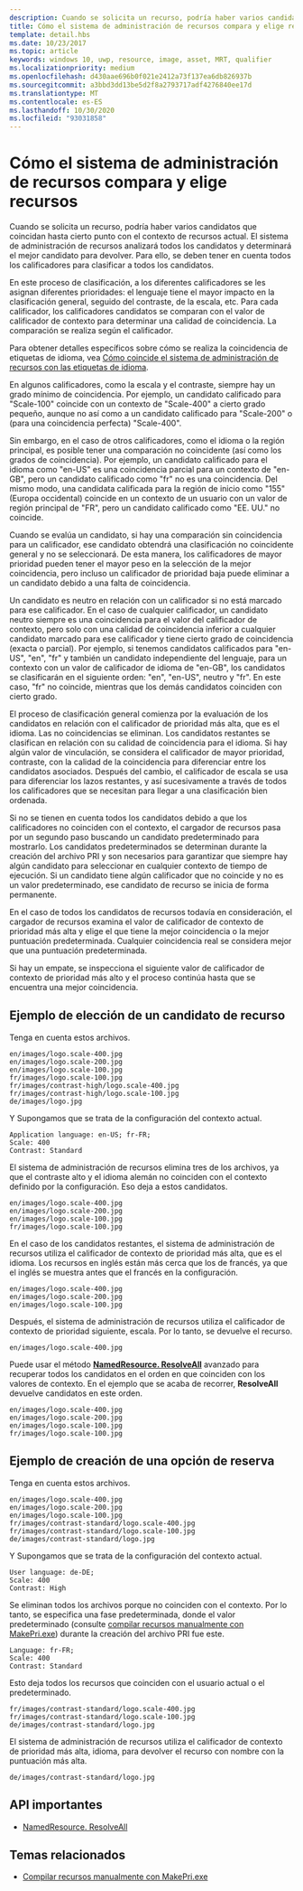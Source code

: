 ```yaml
---
description: Cuando se solicita un recurso, podría haber varios candidatos que coincidan hasta cierto punto con el contexto de recursos actual. El sistema de administración de recursos analizará todos los candidatos y determinará el mejor candidato para devolver. En este tema se describe con detalle ese proceso y se proporcionan ejemplos.
title: Cómo el sistema de administración de recursos compara y elige recursos
template: detail.hbs
ms.date: 10/23/2017
ms.topic: article
keywords: windows 10, uwp, resource, image, asset, MRT, qualifier
ms.localizationpriority: medium
ms.openlocfilehash: d430aae696b0f021e2412a73f137ea6db826937b
ms.sourcegitcommit: a3bbd3dd13be5d2f8a2793717adf4276840ee17d
ms.translationtype: MT
ms.contentlocale: es-ES
ms.lasthandoff: 10/30/2020
ms.locfileid: "93031858"
---
```

# <a name="how-the-resource-management-system-matches-and-chooses-resources"></a>Cómo el sistema de administración de recursos compara y elige recursos
Cuando se solicita un recurso, podría haber varios candidatos que coincidan hasta cierto punto con el contexto de recursos actual. El sistema de administración de recursos analizará todos los candidatos y determinará el mejor candidato para devolver. Para ello, se deben tener en cuenta todos los calificadores para clasificar a todos los candidatos.

En este proceso de clasificación, a los diferentes calificadores se les asignan diferentes prioridades: el lenguaje tiene el mayor impacto en la clasificación general, seguido del contraste, de la escala, etc. Para cada calificador, los calificadores candidatos se comparan con el valor de calificador de contexto para determinar una calidad de coincidencia. La comparación se realiza según el calificador.

Para obtener detalles específicos sobre cómo se realiza la coincidencia de etiquetas de idioma, vea [Cómo coincide el sistema de administración de recursos con las etiquetas de idioma](how-rms-matches-lang-tags.md).

En algunos calificadores, como la escala y el contraste, siempre hay un grado mínimo de coincidencia. Por ejemplo, un candidato calificado para "Scale-100" coincide con un contexto de "Scale-400" a cierto grado pequeño, aunque no así como a un candidato calificado para "Scale-200" o (para una coincidencia perfecta) "Scale-400".

Sin embargo, en el caso de otros calificadores, como el idioma o la región principal, es posible tener una comparación no coincidente (así como los grados de coincidencia). Por ejemplo, un candidato calificado para el idioma como "en-US" es una coincidencia parcial para un contexto de "en-GB", pero un candidato calificado como "fr" no es una coincidencia. Del mismo modo, una candidata calificada para la región de inicio como "155" (Europa occidental) coincide en un contexto de un usuario con un valor de región principal de "FR", pero un candidato calificado como "EE. UU." no coincide.

Cuando se evalúa un candidato, si hay una comparación sin coincidencia para un calificador, ese candidato obtendrá una clasificación no coincidente general y no se seleccionará. De esta manera, los calificadores de mayor prioridad pueden tener el mayor peso en la selección de la mejor coincidencia, pero incluso un calificador de prioridad baja puede eliminar a un candidato debido a una falta de coincidencia.

Un candidato es neutro en relación con un calificador si no está marcado para ese calificador. En el caso de cualquier calificador, un candidato neutro siempre es una coincidencia para el valor del calificador de contexto, pero solo con una calidad de coincidencia inferior a cualquier candidato marcado para ese calificador y tiene cierto grado de coincidencia (exacta o parcial). Por ejemplo, si tenemos candidatos calificados para "en-US", "en", "fr" y también un candidato independiente del lenguaje, para un contexto con un valor de calificador de idioma de "en-GB", los candidatos se clasificarán en el siguiente orden: "en", "en-US", neutro y "fr". En este caso, "fr" no coincide, mientras que los demás candidatos coinciden con cierto grado.

El proceso de clasificación general comienza por la evaluación de los candidatos en relación con el calificador de prioridad más alta, que es el idioma. Las no coincidencias se eliminan. Los candidatos restantes se clasifican en relación con su calidad de coincidencia para el idioma. Si hay algún valor de vinculación, se considera el calificador de mayor prioridad, contraste, con la calidad de la coincidencia para diferenciar entre los candidatos asociados. Después del cambio, el calificador de escala se usa para diferenciar los lazos restantes, y así sucesivamente a través de todos los calificadores que se necesitan para llegar a una clasificación bien ordenada.

Si no se tienen en cuenta todos los candidatos debido a que los calificadores no coinciden con el contexto, el cargador de recursos pasa por un segundo paso buscando un candidato predeterminado para mostrarlo. Los candidatos predeterminados se determinan durante la creación del archivo PRI y son necesarios para garantizar que siempre hay algún candidato para seleccionar en cualquier contexto de tiempo de ejecución. Si un candidato tiene algún calificador que no coincide y no es un valor predeterminado, ese candidato de recurso se inicia de forma permanente.

En el caso de todos los candidatos de recursos todavía en consideración, el cargador de recursos examina el valor de calificador de contexto de prioridad más alta y elige el que tiene la mejor coincidencia o la mejor puntuación predeterminada. Cualquier coincidencia real se considera mejor que una puntuación predeterminada.

Si hay un empate, se inspecciona el siguiente valor de calificador de contexto de prioridad más alto y el proceso continúa hasta que se encuentra una mejor coincidencia.

## <a name="example-of-choosing-a-resource-candidate"></a>Ejemplo de elección de un candidato de recurso
Tenga en cuenta estos archivos.

```console
en/images/logo.scale-400.jpg
en/images/logo.scale-200.jpg
en/images/logo.scale-100.jpg  
fr/images/logo.scale-100.jpg
fr/images/contrast-high/logo.scale-400.jpg
fr/images/contrast-high/logo.scale-100.jpg
de/images/logo.jpg
```

Y Supongamos que se trata de la configuración del contexto actual.

```console
Application language: en-US; fr-FR;
Scale: 400
Contrast: Standard
```

El sistema de administración de recursos elimina tres de los archivos, ya que el contraste alto y el idioma alemán no coinciden con el contexto definido por la configuración. Eso deja a estos candidatos.

```console
en/images/logo.scale-400.jpg
en/images/logo.scale-200.jpg
en/images/logo.scale-100.jpg  
fr/images/logo.scale-100.jpg
```

En el caso de los candidatos restantes, el sistema de administración de recursos utiliza el calificador de contexto de prioridad más alta, que es el idioma. Los recursos en inglés están más cerca que los de francés, ya que el inglés se muestra antes que el francés en la configuración.

```console
en/images/logo.scale-400.jpg
en/images/logo.scale-200.jpg
en/images/logo.scale-100.jpg  
```

Después, el sistema de administración de recursos utiliza el calificador de contexto de prioridad siguiente, escala. Por lo tanto, se devuelve el recurso.

```console
en/images/logo.scale-400.jpg
```

Puede usar el método [**NamedResource. ResolveAll**](/uwp/api/windows.applicationmodel.resources.core.namedresource.resolveall?branch=live) avanzado para recuperar todos los candidatos en el orden en que coinciden con los valores de contexto. En el ejemplo que se acaba de recorrer, **ResolveAll** devuelve candidatos en este orden.

```console
en/images/logo.scale-400.jpg
en/images/logo.scale-200.jpg
en/images/logo.scale-100.jpg  
fr/images/logo.scale-100.jpg
```

## <a name="example-of-producing-a-fallback-choice"></a>Ejemplo de creación de una opción de reserva
Tenga en cuenta estos archivos.

```console
en/images/logo.scale-400.jpg
en/images/logo.scale-200.jpg
en/images/logo.scale-100.jpg  
fr/images/contrast-standard/logo.scale-400.jpg
fr/images/contrast-standard/logo.scale-100.jpg
de/images/contrast-standard/logo.jpg
```

Y Supongamos que se trata de la configuración del contexto actual.

```console
User language: de-DE;
Scale: 400
Contrast: High
```

Se eliminan todos los archivos porque no coinciden con el contexto. Por lo tanto, se especifica una fase predeterminada, donde el valor predeterminado (consulte [compilar recursos manualmente con MakePri.exe](compile-resources-manually-with-makepri.md)) durante la creación del archivo PRI fue este.

```console
Language: fr-FR;
Scale: 400
Contrast: Standard
```

Esto deja todos los recursos que coinciden con el usuario actual o el predeterminado.

```console
fr/images/contrast-standard/logo.scale-400.jpg
fr/images/contrast-standard/logo.scale-100.jpg
de/images/contrast-standard/logo.jpg
```

El sistema de administración de recursos utiliza el calificador de contexto de prioridad más alta, idioma, para devolver el recurso con nombre con la puntuación más alta.

```console
de/images/contrast-standard/logo.jpg
```

## <a name="important-apis"></a>API importantes
* [NamedResource. ResolveAll](/uwp/api/windows.applicationmodel.resources.core.namedresource.resolveall?branch=live)

## <a name="related-topics"></a>Temas relacionados
* [Compilar recursos manualmente con MakePri.exe](compile-resources-manually-with-makepri.md)
